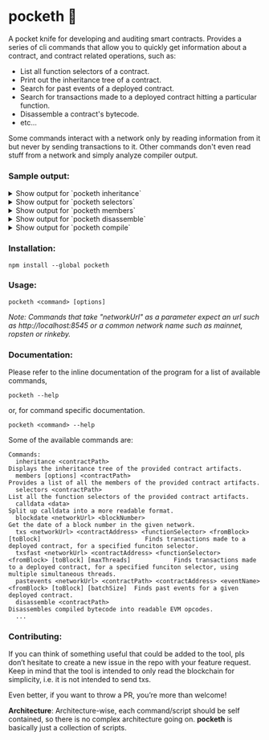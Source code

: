 # pocketh :rocket:
A pocket knife for developing and auditing smart contracts. Provides a series of cli commands that allow you to quickly get information about a contract, and contract related operations, such as:
- List all function selectors of a contract.
- Print out the inheritance tree of a contract.
- Search for past events of a deployed contract.
- Search for transactions made to a deployed contract hitting a particular function.
- Disassemble a contract's bytecode.
- etc...

Some commands interact with a network only by reading information from it but never by 
sending transactions to it. Other commands don't even read stuff from a network and simply analyze 
compiler output.

### Sample output:

<details><summary>Show output for `pocketh inheritance`</summary>
<p>

*Syntax*
`pocketh inheritance ~/cryptokitties/build/contracts/KittyCore.json` :point_right: :sparkles:
```
└─ KittyCore
   └─ KittyMinting
      └─ KittyAuction
         └─ KittyBreeding
            └─ KittyOwnership
               ├─ KittyBase
               │  └─ KittyAccessControl
               └─ ERC721
```
</p>
</details>

<details><summary>Show output for `pocketh selectors`</summary>
<p>

*Syntax*
`pocketh selectors ~/cryptokitties/build/contracts/KittyCore.json` :point_right: :sparkles:
```
HASH:      SIGNATURE:
0x01ffc9a7 supportsInterface(bytes4)
0x0519ce79 cfoAddress()
0x0560ff44 tokenMetadata(uint256,string)
0x05e45546 promoCreatedCount()
0x06fdde03 name()
0x095ea7b3 approve(address,uint256)
0x0a0f8168 ceoAddress()
0x0e583df0 GEN0_STARTING_PRICE()
0x14001f4c setSiringAuctionAddress(address)
0x18160ddd totalSupply()
...
```
</p>
</details>

<details><summary>Show output for `pocketh members`</summary>
<p>

*Syntax*
`pocketh members --inherited ~/cryptokitties/build/contracts/KittyCore.json` :point_right: :sparkles:
```
================> KittyCore members:
address public newContractAddress;
function KittyCore() public {...}
function setNewAddress(address _v2Address) external {...}
function () external payable {...}
function getKitty(uint256 _id) external view returns(bool isGestating, bool isReady, uint256 cooldownIndex, uint256 nextActionAt, uint256 siringWithId, uint256 birthTime, uint256 matronId, uint256 sireId, uint256 generation, uint256 genes) {...}
function unpause() public {...}
function withdrawBalance() external {...}
================> KittyMinting members:
uint256 public PROMO_CREATION_LIMIT;
uint256 public GEN0_CREATION_LIMIT;
uint256 public GEN0_STARTING_PRICE;
...
```
</p>
</details>

<details><summary>Show output for `pocketh disassemble`</summary>
<p>

*Syntax*
`pocketh disassemble ~/cryptokitties/build/contracts/KittyCore.json` :point_right: :sparkles:
```
0 {0x60} [c0] PUSH1 0x80 (dec 128)
1 {0x60} [c2] PUSH1 0x40 (dec 64)
2 {0x52} [c4] MSTORE
3 {0x60} [c5] PUSH1 0x00 (dec 0)
4 {0x60} [c7] PUSH1 0x02 (dec 2)
5 {0x60} [c9] PUSH1 0x14 (dec 20)
6 {0x61} [c11] PUSH2 0x0100 (dec 256)
7 {0x0a} [c14] EXP
8 {0x81} [c15] DUP2
9 {0x54} [c16] SLOAD
...
```
</p>
</details>

<details><summary>Show output for `pocketh compile`</summary>
<p>

*Syntax*
`pocketh compile ~/test/contracts/Kitties.sol ~/tmp/build/ 0.4.25` :point_right: :sparkles:
```
Downloading compiler soljson-v0.4.25+commit.59dbf8f1.js...
Compiler stored in /home/user/.soljson/soljson-v0.4.25+commit.59dbf8f1.js
Using compiler 0.4.25+commit.59dbf8f1.Emscripten.clang
...
Compiled Kitties.sol succesfully to tmp/build/
...
```
</p>
</details>

### Installation:
```
npm install --global pocketh
```

### Usage:
```
pocketh <command> [options]
```

_Note: Commands that take "networkUrl" as a parameter expect an url such as http://localhost:8545 or a common network name such as mainnet, ropsten or rinkeby._

### Documentation:
Please refer to the inline documentation of the program for a list of available commands,

```
pocketh --help
```
or, for command specific documentation.
```
pocketh <command> --help
```

Some of the available commands are:
```
Commands:
  inheritance <contractPath>                                                                               Displays the inheritance tree of the provided contract artifacts.
  members [options] <contractPath>                                                                         Provides a list of all the members of the provided contract artifacts.
  selectors <contractPath>                                                                                 List all the function selectors of the provided contract artifacts.
  calldata <data>                                                                                          Split up calldata into a more readable format.
  blockdate <networkUrl> <blockNumber>                                                                    Get the date of a block number in the given network.
  txs <networkUrl> <contractAddress> <functionSelector> <fromBlock> [toBlock]                             Finds transactions made to a deployed contract, for a specified funciton selector.
  txsfast <networkUrl> <contractAddress> <functionSelector> <fromBlock> [toBlock] [maxThreads]            Finds transactions made to a deployed contract, for a specified funciton selector, using multiple simultaneous threads.
  pastevents <networkUrl> <contractPath> <contractAddress> <eventName> <fromBlock> [toBlock] [batchSize]  Finds past events for a given deployed contract.
  disassemble <contractPath>                                                                               Disassembles compiled bytecode into readable EVM opcodes.
  ...
```

### Contributing:
If you can think of something useful that could be added to the tool, pls don’t hesitate to create a new issue in the repo with your feature request. Keep in mind that the tool is intended to only read the blockchain for simplicity, i.e. it is not intended to send txs.

Even better, if you want to throw a PR, you’re more than welcome! 

**Architecture**:
Architecture-wise, each command/script should be self contained, so there is no complex architecture going on. **pocketh** is basically just a collection of scripts.
